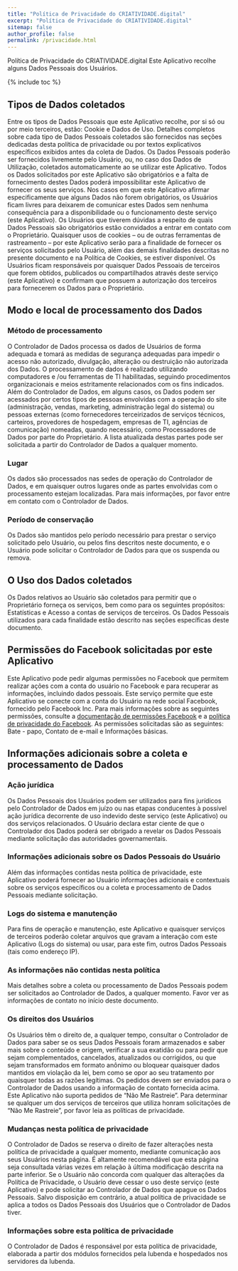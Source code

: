 ```yaml
---
title: "Política de Privacidade do CRIATIVIDADE.digital"
excerpt: "Política de Privacidade do CRIATIVIDADE.digital"
sitemap: false
author_profile: false
permalink: /privacidade.html
---
```


Política de Privacidade do CRIATIVIDADE.digital
Este Aplicativo recolhe alguns Dados Pessoais dos Usuários.

{% include toc %}

## Tipos de Dados coletados
Entre os tipos de Dados Pessoais que este Aplicativo recolhe, por si só ou por meio terceiros, estão: Cookie e Dados de Uso.
Detalhes completos sobre cada tipo de Dados Pessoais coletados são fornecidos nas seções dedicadas desta política de privacidade ou por textos explicativos específicos exibidos antes da coleta de Dados.
Os Dados Pessoais poderão ser fornecidos livremente pelo Usuário, ou, no caso dos Dados de Utilização, coletados automaticamente ao se utilizar este Aplicativo.
Todos os Dados solicitados por este Aplicativo são obrigatórios e a falta de fornecimento destes Dados poderá impossibilitar este Aplicativo de fornecer os seus serviços. Nos casos em que este Aplicativo afirmar especificamente que alguns Dados não forem obrigatórios, os Usuários ficam livres para deixarem de comunicar estes Dados sem nenhuma consequência para a disponibilidade ou o funcionamento deste serviço (este Aplicativo).
Os Usuários que tiverem dúvidas a respeito de quais Dados Pessoais são obrigatórios estão convidados a entrar em contato com o Proprietário.
Quaisquer usos de cookies – ou de outras ferramentas de rastreamento – por este Aplicativo serão para a finalidade de fornecer os serviços solicitados pelo Usuário, além das demais finalidades descritas no presente documento e na Política de Cookies, se estiver disponível.
Os Usuários ficam responsáveis por quaisquer Dados Pessoais de terceiros que forem obtidos, publicados ou compartilhados através deste serviço (este Aplicativo) e confirmam que possuem a autorização dos terceiros para fornecerem os Dados para o Proprietário.

## Modo e local de processamento dos Dados
### Método de processamento
O Controlador de Dados processa os dados de Usuários de forma adequada e tomará as medidas de segurança adequadas para impedir o acesso não autorizado, divulgação, alteração ou destruição não autorizada dos Dados.
O processamento de dados é realizado utilizando computadores e /ou ferramentas de TI habilitadas, seguindo procedimentos organizacionais e meios estritamente relacionados com os fins indicados. Além do Controlador de Dados, em alguns casos, os Dados podem ser acessados por certos tipos de pessoas envolvidas com a operação do site (administração, vendas, marketing, administração legal do sistema) ou pessoas externas (como fornecedores terceirizados de serviços técnicos, carteiros, provedores de hospedagem, empresas de TI, agências de comunicação) nomeadas, quando necessário, como Processadores de Dados por parte do Proprietário. A lista atualizada destas partes pode ser solicitada a partir do Controlador de Dados a qualquer momento.
### Lugar
Os dados são processados nas sedes de operação do Controlador de Dados, e em quaisquer outros lugares onde as partes envolvidas com o processamento estejam localizadas. Para mais informações, por favor entre em contato com o Controlador de Dados.
### Período de conservação
Os Dados são mantidos pelo período necessário para prestar o serviço solicitado pelo Usuário, ou pelos fins descritos neste documento, e o Usuário pode solicitar o Controlador de Dados para que os suspenda ou remova.

## O Uso dos Dados coletados
Os Dados relativos ao Usuário são coletados para permitir que o Proprietário forneça os serviços, bem como para os seguintes propósitos: Estatísticas e Acesso a contas de serviços de terceiros.
Os Dados Pessoais utilizados para cada finalidade estão descrito nas seções específicas deste documento.

## Permissões do Facebook solicitadas por este Aplicativo
Este Aplicativo pode pedir algumas permissões no Facebook que permitem realizar ações com a conta do usuário no Facebook e para recuperar as informações, incluindo dados pessoais. Este serviço permite que este Aplicativo se conecte com a conta do Usuário na rede social Facebook, fornecido pelo Facebook Inc.
Para mais informações sobre as seguintes permissões, consulte a [documentação de permissões Facebook](https://developers.facebook.com/docs/authentication/permissions/) e a [política de privacidade do Facebook](https://www.facebook.com/about/privacy/).
As permissões solicitadas são as seguintes: Bate - papo, Contato de e-mail e Informações básicas.

## Informações adicionais sobre a coleta e processamento de Dados
### Ação jurídica
Os Dados Pessoais dos Usuários podem ser utilizados para fins jurídicos pelo Controlador de Dados em juízo ou nas etapas conducentes à possível ação jurídica decorrente de uso indevido deste serviço (este Aplicativo) ou dos serviços relacionados.
O Usuário declara estar ciente de que o Controlador dos Dados poderá ser obrigado a revelar os Dados Pessoais mediante solicitação das autoridades governamentais.
### Informações adicionais sobre os Dados Pessoais do Usuário
Além das informações contidas nesta política de privacidade, este Aplicativo poderá fornecer ao Usuário informações adicionais e contextuais sobre os serviços específicos ou a coleta e processamento de Dados Pessoais mediante solicitação.
### Logs do sistema e manutenção
Para fins de operação e manutenção, este Aplicativo e quaisquer serviços de terceiros poderão coletar arquivos que gravam a interação com este Aplicativo (Logs do sistema) ou usar, para este fim, outros Dados Pessoais (tais como endereço IP).
### As informações não contidas nesta política
Mais detalhes sobre a coleta ou processamento de Dados Pessoais podem ser solicitados ao Controlador de Dados, a qualquer momento. Favor ver as informações de contato no início deste documento.
### Os direitos dos Usuários
Os Usuários têm o direito de, a qualquer tempo, consultar o Controlador de Dados para saber se os seus Dados Pessoais foram armazenados e saber mais sobre o conteúdo e origem, verificar a sua exatidão ou para pedir que sejam complementados, cancelados, atualizados ou corrigidos, ou que sejam transformados em formato anônimo ou bloquear quaisquer dados mantidos em violação da lei, bem como se opor ao seu tratamento por quaisquer todas as razões legítimas. Os pedidos devem ser enviados para o Controlador de Dados usando a informação de contato fornecida acima.
Este Aplicativo não suporta pedidos de “Não Me Rastreie”.
Para determinar se qualquer um dos serviços de terceiros que utiliza honram solicitações de “Não Me Rastreie”, por favor leia as políticas de privacidade.
### Mudanças nesta política de privacidade
O Controlador de Dados se reserva o direito de fazer alterações nesta política de privacidade a qualquer momento, mediante comunicação aos seus Usuários nesta página. É altamente recomendável que esta página seja consultada várias vezes em relação à última modificação descrita na parte inferior. Se o Usuário não concorda com qualquer das alterações da Política de Privacidade, o Usuário deve cessar o uso deste serviço (este Aplicativo) e pode solicitar ao Controlador de Dados que apague os Dados Pessoais. Salvo disposição em contrário, a atual política de privacidade se aplica a todos os Dados Pessoais dos Usuários que o Controlador de Dados tiver.
### Informações sobre esta política de privacidade
O Controlador de Dados é responsável por esta política de privacidade, elaborada a partir dos módulos fornecidos pela Iubenda e hospedados nos servidores da Iubenda.
